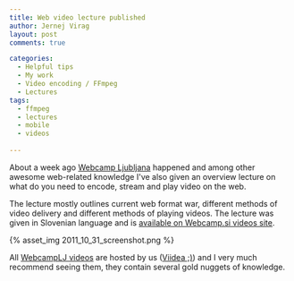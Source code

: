 ```yaml
---
title: Web video lecture published
author: Jernej Virag
layout: post
comments: true

categories:
  - Helpful tips
  - My work
  - Video encoding / FFmpeg
  - Lectures
tags:
  - ffmpeg
  - lectures
  - mobile
  - videos
  
---
```

About a week ago [Webcamp Ljubljana][1] happened and among other awesome web-related knowledge I've also given an overview lecture on what do you need to encode, stream and play video on the web.

The lecture mostly outlines current web format war, different methods of video delivery and different methods of playing videos. The lecture was given in Slovenian language and is [available on Webcamp.si videos site][2].

{% asset_img 2011_10_31_screenshot.png %}

All [WebcampLJ videos][3] are hosted by us ([Viidea ;)][4]) and I very much recommend seeing them, they contain several gold nuggets of knowledge.

 [1]: http://webcamp.si/ "Webcamp Ljubljana"
 [2]: http://video.webcamp.si/wc2011_virag_nezivi_video_na_spletu/
 [3]: http://video.webcamp.si/
 [4]: http://www.viidea.com/